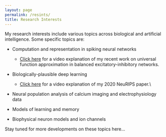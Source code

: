 ```yaml
---
layout: page
permalink: /resints/
title: Research Interests
---
```


My research interests include various topics across biological and artificial intelligence. Some specific topics are:

- Computation and representation in spiking neural networks

	- [Click here](https://www.youtube.com/watch?v=irxtUINGMWM) for a video explanation of my recent work on universal function approximation in balanced excitatory-inhibitory networks.

- Biologically-plausible deep learning

	- [Click here](https://slideslive.com/38936653) for a video explanation of my 2020 NeuRIPS paper.\

- Neural population analysis of calcium imaging and electrophysiology data
- Models of learning and memory
- Biophysical neuron models and ion channels

Stay tuned for more developments on these topics here...
